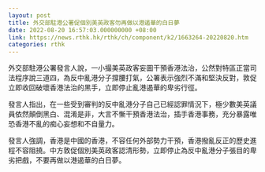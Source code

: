 ```yaml
---
layout: post
title: 外交部駐港公署促個別美英政客勿再做以港遏華的白日夢
date: 2022-08-20 16:57:03.000000000 +08:00
link: https://news.rthk.hk/rthk/ch/component/k2/1663264-20220820.htm
categories: rthk
---
```


外交部駐港公署發言人說，一小撮美英政客妄圖干預香港法治，公然對特區正當司法程序說三道四，為反中亂港分子撐腰打氣，公署表示強烈不滿和堅決反對，敦促立即收回破壞香港法治的黑手，立即停止亂港遏華的卑劣行徑。

發言人指出，在一些受到審判的反中亂港分子自己已經認罪情況下，極少數美英議員依然顛倒黑白、混淆是非，大言不慚干預香港法治，插手香港事務，充分暴露唯恐香港不亂的痴心妄想和不自量力。

發言人強調，香港是中國的香港，不容任何外部勢力干預，香港撥亂反正的歷史進程不容阻撓。中方敦促個別美英政客認清形勢，立即停止為反中亂港分子張目的卑劣把戲，不要再做以港遏華的白日夢。

